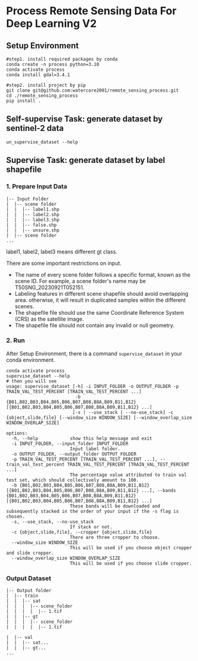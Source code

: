 # Process Remote Sensing Data For Deep Learning V2

## Setup Environment
```angular2html
#step1. install required packages by conda
conda create -n process python=3.10
conda activate process
conda install gdal=3.4.1

#step2. install project by pip
git clone git@github.com:watercore2001/remote_sensing_process.git
cd ./remote_sensing_process
pip install .
```

## Self-supervise Task: generate dataset by sentinel-2 data
```angular2html
un_supervise_dataset --help
```


## Supervise Task: generate dataset by label shapefile 
### 1. Prepare Input Data
```angular2html
|-- Input Folder
|  |-- scene folder
|  |  |-- label1.shp
|  |  |-- label2.shp
|  |  |-- label3.shp
|  |  |-- false.shp
|  |  |-- unsure.shp
|  |-- scene folder
...
```
label1, label2, label3 means different gt class.

There are some important restrictions on input.
- The name of every scene folder follows a specific format, known as the scene ID. 
For example, a scene folder's name may be T50SNG_20230921T052151.
- Labeling features in different scene shapefile should avoid overlapping area.
otherwise, it will result in duplicated samples within the different scenes.
- The shapefile file should use the same Coordinate Reference System (CRS) as the satellite image. 
- The shapefile file should not contain any invalid or null geometry.

### 2. Run
After Setup Environment, there is a command `supervise_dataset` in your conda environment.
```angular2html
conda activate process
supervise_dataset --help
# then you will see
usage: supervise_dataset [-h] -i INPUT_FOLDER -o OUTPUT_FOLDER -p TRAIN_VAL_TEST_PERCENT [TRAIN_VAL_TEST_PERCENT ...] 
                          -b {B01,B02,B03,B04,B05,B06,B07,B08,B8A,B09,B11,B12} [{B01,B02,B03,B04,B05,B06,B07,B08,B8A,B09,B11,B12} ...]
                         [-s | --use_stack | --no-use_stack] -c {object,slide,file} [--window_size WINDOW_SIZE] [--window_overlap_size WINDOW_OVERLAP_SIZE]

options:
  -h, --help            show this help message and exit
  -i INPUT_FOLDER, --input_folder INPUT_FOLDER
                        Input label folder.
  -o OUTPUT_FOLDER, --output_folder OUTPUT_FOLDER
  -p TRAIN_VAL_TEST_PERCENT [TRAIN_VAL_TEST_PERCENT ...], --train_val_test_percent TRAIN_VAL_TEST_PERCENT [TRAIN_VAL_TEST_PERCENT ...]
                        The percentage value attributed to train val test set, which should collectively amount to 100.
  -b {B01,B02,B03,B04,B05,B06,B07,B08,B8A,B09,B11,B12} [{B01,B02,B03,B04,B05,B06,B07,B08,B8A,B09,B11,B12} ...], --bands {B01,B02,B03,B04,B05,B06,B07,B08,B8A,B09,B11,B12} [{B01,B02,B03,B04,B05,B06,B07,B08,B8A,B09,B11,B12} ...]
                        These bands will be downloaded and subsequently stacked in the order of your input if the -s flag is chosen.
  -s, --use_stack, --no-use_stack
                        If stack or not.
  -c {object,slide,file}, --cropper {object,slide,file}
                        There are three cropper to choose.
  --window_size WINDOW_SIZE
                        This will be used if you choose object cropper and slide cropper.
  --window_overlap_size WINDOW_OVERLAP_SIZE
                        This will be used if you choose slide cropper.
```

### Output Dataset
```angular2html
|-- Output folder
|  |-- train
|  |  |-- sat
|  |  |  |-- scene_folder
|  |  |  |  |-- 1.tif
|  |  |-- gt
|  |  |  |-- scene_folder
|  |  |  |  |-- 1.tif

|  |-- val
|  |  |-- sat...
|  |  |-- gt...
...
```





